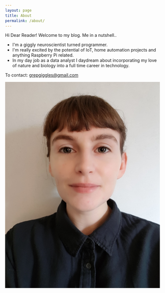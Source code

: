 ```yaml
---
layout: page
title: About
permalink: /about/
---
```


Hi Dear Reader! Welcome to my blog. 
Me in a nutshell..
- I'm a giggly neuroscientist turned programmer.
- I'm really excited by the potential of IoT, home automation projects and anything Raspberry Pi related.
- In my day job as a data analyst I daydream about incorporating my love of nature and biology into a full time career in technology. 

To contact: grepgiggles@gmail.com

![image-title-here](/img/rotate.jpg)


